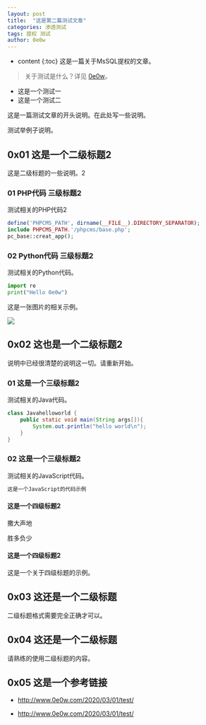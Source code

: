 ```yaml
---
layout: post
title:  "这是第二篇测试文章"
categories: 渗透测试
tags: 提权 测试
author: 0e0w
---
```


* content
{:toc}
这是一篇关于MsSQL提权的文章。
> 关于测试是什么？详见 [0e0w](http://www.0e0w.com/)。

- 这是一个测试一
- 这是一个测试二

这是一篇测试文章的开头说明。在此处写一些说明。

测试举例子说明。

## 0x01 这是一个二级标题2

这是二级标题的一些说明。2

### 01 PHP代码 三级标题2

测试相关的PHP代码2

```php
define('PHPCMS_PATH', dirname(__FILE__).DIRECTORY_SEPARATOR);
include PHPCMS_PATH.'/phpcms/base.php';
pc_base::creat_app();
```
### 02 Python代码 三级标题2

测试相关的Python代码。

```python
import re
print("Hello 0e0w")
```
这是一张图片的相关示例。



![](https://www.baidu.com/img/bd_logo1.png)

## 0x02 这也是一个二级标题2

说明中已经很清楚的说明这一切。请重新开始。

### 01 这是一个三级标题2

测试相关的Java代码。

```java
class Javahelloworld {
    public static void main(String args[]){
        System.out.println("hello world\n");
    }
}
```

### 02 这是一个三级标题2

测试相关的JavaScript代码。

```javascript
这是一个JavaScript的代码示例
```

#### 这是一个四级标题2

撒大声地

胜多负少

#### 这是一个四级标题2

这是一个关于四级标题的示例。

## 0x03 这还是一个二级标题

二级标题格式需要完全正确才可以。

## 0x04 这还是一个二级标题

请熟练的使用二级标题的内容。

## 0x05 这是一个参考链接

- http://www.0e0w.com/2020/03/01/test/

- http://www.0e0w.com/2020/03/01/test/